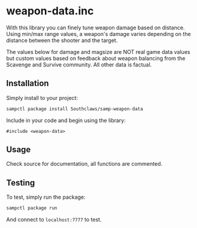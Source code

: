 # weapon-data.inc

With this library you can finely tune weapon damage based on distance. Using min/max range values, a weapon's damage varies depending on the distance between the shooter and the target.

The values below for damage and magsize are NOT real game data values but custom values based on feedback about weapon balancing from the Scavenge and Survive community. All other data is factual.

## Installation

Simply install to your project:

```bash
sampctl package install Southclaws/samp-weapon-data
```

Include in your code and begin using the library:

```pawn
#include <weapon-data>
```

## Usage

Check source for documentation, all functions are commented.

## Testing

To test, simply run the package:

```bash
sampctl package run
```

And connect to `localhost:7777` to test.
